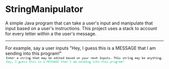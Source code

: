 # StringManipulator
A simple Java program that can take a user's input and manipulate that input based on a user's instructions. This project uses a stack to account for every letter within a the user's message.
________________________________________________________________________________________________________________________________
For example, say a user inputs "Hey, I guess this is a MESSAGE that I am sending into this program!"
![Picture showing input](Pictures/StringManipulatorFirst.png)
